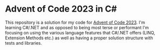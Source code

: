 # Advent of Code 2023 in C#

This repository is a solution for my code for [Advent of Code 2023](https://adventofcode.com/2023). I'm learning C#/.NET and as opposed to being most terse or performant I'm focusing on using the various language features that C#/.NET offers (LINQ, Extension Methods etc.) as well as having a proper solution structure with tests and libraries.